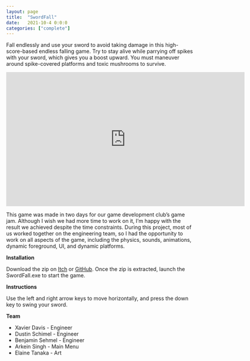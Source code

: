 ```yaml
---
layout: page
title:  "SwordFall"
date:   2021-10-4 0:0:0
categories: ["complete"]
---
```

Fall endlessly and use your sword to avoid taking damage in this high-score-based endless falling game. Try to stay alive while parrying off spikes with your sword, which gives you a boost upward. You must maneuver around spike-covered platforms and toxic mushrooms to survive.

<center><iframe width="642" height="362" src="https://www.youtube-nocookie.com/embed/Fk654ouxluU?si=YAig2YR2-bTUN3mq" title="YouTube video player" frameborder="0" allow="accelerometer; autoplay; clipboard-write; encrypted-media; gyroscope; picture-in-picture; web-share" referrerpolicy="strict-origin-when-cross-origin" allowfullscreen></iframe></center>

This game was made in two days for our game development club’s game jam. Although I wish we had more time to work on it, I’m happy with the result we achieved despite the time constraints. During this project, most of us worked together on the engineering team, so I had the opportunity to work on all aspects of the game, including the physics, sounds, animations, dynamic foreground, UI, and dynamic platforms.

**Installation** 

Download the zip on [Itch][swordfall-itch] or [GitHub][swordfall-git]. Once the zip is extracted, launch the SwordFall.exe to start the game.

**Instructions** 

Use the left and right arrow keys to move horizontally, and press the down key to swing your sword.

**Team** 
- Xavier Davis - Engineer
- Dustin Schimel - Engineer
- Benjamin Sehmel - Engineer
- Arkein Singh - Main Menu
- Elaine Tanaka - Art

[swordfall-git]: https://github.com/DustinSchimel/SwordFall
[swordfall-itch]: https://the-three-vs.itch.io/swordfall